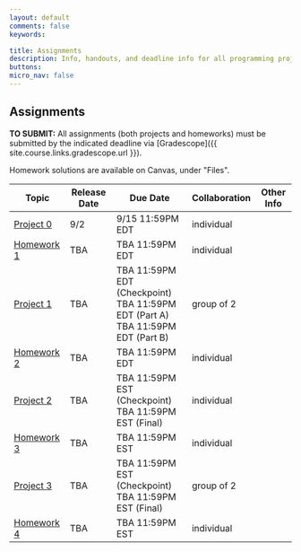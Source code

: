 ```yaml
---
layout: default
comments: false
keywords:

title: Assignments
description: Info, handouts, and deadline info for all programming projects and homeworks in the course.
buttons:
micro_nav: false
---
```


## Assignments

**TO SUBMIT:** All assignments (both projects and homeworks) must be submitted by the indicated deadline via [Gradescope]({{ site.course.links.gradescope.url }}).

Homework solutions are available on Canvas, under "Files".

| Topic                                     | Release Date | Due Date          | Collaboration | Other Info |
|-------------------------------------------|--------------|-------------------|---------------|------------|
| [Project 0](https://github.com/15-440/p0)                             | 9/2          | 9/15 11:59PM EDT  | individual     |            |
| [Homework 1]()                            | TBA          | TBA 11:59PM EDT  | individual     |            |
| [Project 1]()                             | TBA          | TBA 11:59PM EDT (Checkpoint) <br> TBA 11:59PM EDT (Part A) <br> TBA 11:59PM EDT (Part B)| group of 2  |     |
| [Homework 2]()                            | TBA          | TBA 11:59PM EDT | individual      |            |
| [Project 2]()                             | TBA          | TBA 11:59PM EST (Checkpoint) <br> TBA 11:59PM EST (Final) | individual  |     |
| [Homework 3]()                            | TBA          | TBA 11:59PM EST | individual      |            |
| [Project 3]()                             | TBA          | TBA 11:59PM EST (Checkpoint) <br> TBA 11:59PM EST (Final) | group of 2  |     |
| [Homework 4]()                            | TBA          | TBA 11:59PM EST | individual      |            |
